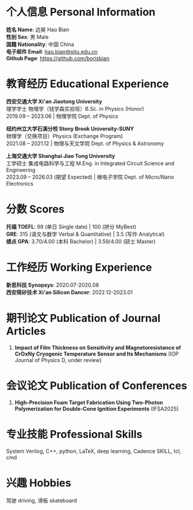 # 个人信息 Personal Information
  
**姓名 Name**: 边昊 Hao Bian   
**性别 Sex**: 男 Male  
**国籍 Nationality**: 中国 China  
**电子邮件 Email**: hao.bian@sjtu.edu.cn  
**Github Page**: https://github.com/borisbian

# 教育经历 Educational Experience

**西安交通大学 Xi'an Jiaotong University**  
理学学士 物理学（钱学森实验班）B.Sc. in Physics (Honor)   
2019.09 – 2023.06 | 物理学院 Dept. of Physics  

**纽约州立大学石溪分校 Stony Brook University-SUNY**  
物理学（交换项目）Physics (Exchange Program)   
2021.08 – 2021.12  | 物理与天文学院 Dept. of Physics & Astronomy  

**上海交通大学 Shanghai Jiao Tong University**  
工学硕士 集成电路科学与工程 M.Eng. in Integrated Circuit Science and Engineering  
2023.09 – 2026.03 (期望 Expected) | 微电子学院 Dept. of Micro/Nano Electronics  

# 分数 Scores

**托福 TOEFL**: 98 (单日 Single date) | 100 (拼分 MyBest)  
**GRE**: 315 (语文与数学 Verbal & Quantitative) | 3.5 (写作 Analytical)  
**绩点 GPA**: 3.70/4.00 (本科 Bachelor) | 3.59/4.00 (硕士 Master)  

# 工作经历 Working Experience

**新思科技 Synopsys**: 2020.07-2020.08  
**西安简矽技术 Xi'an Silicon Dancer**: 2022.12-2023.01  

# 期刊论文 Publication of Journal Articles

1. **Impact of Film Thickness on Sensitivity and Magnetoresistance of CrOxNy Cryogenic Temperature Sensor and Its Mechanisms** (IOP Journal of Physics D, under review)  

# 会议论文 Publication of Conferences

1. **High-Precision Foam Target Fabrication Using Two-Photon Polymerization for Double-Cone Ignition Experiments** (IFSA2025)  

# 专业技能 Professional Skills

System Verilog, C++, python, LaTeX, deep learning, Cadence SKILL, tcl, cmd  

# 兴趣 Hobbies

驾驶 driving, 滑板 skateboard  
